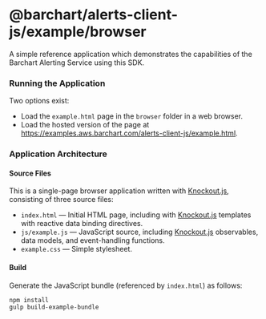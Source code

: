 # @barchart/alerts-client-js/example/browser

A simple reference application which demonstrates the capabilities of the Barchart Alerting Service using this SDK.

### Running the Application

Two options exist:

* Load the `example.html` page in the `browser` folder in a web browser.
* Load the hosted version of the page at https://examples.aws.barchart.com/alerts-client-js/example.html.

### Application Architecture

#### Source Files

This is a single-page browser application written with [Knockout.js](https://knockoutjs.com/), consisting of three source files:

* `index.html` — Initial HTML page, including with [Knockout.js](https://knockoutjs.com/) templates with reactive data binding directives.
* `js/example.js` — JavaScript source, including [Knockout.js](https://knockoutjs.com/) observables, data models, and event-handling functions.
* `example.css` — Simple stylesheet.

#### Build

Generate the JavaScript bundle (referenced by `index.html`) as follows:

```shell
npm install
gulp build-example-bundle
```
